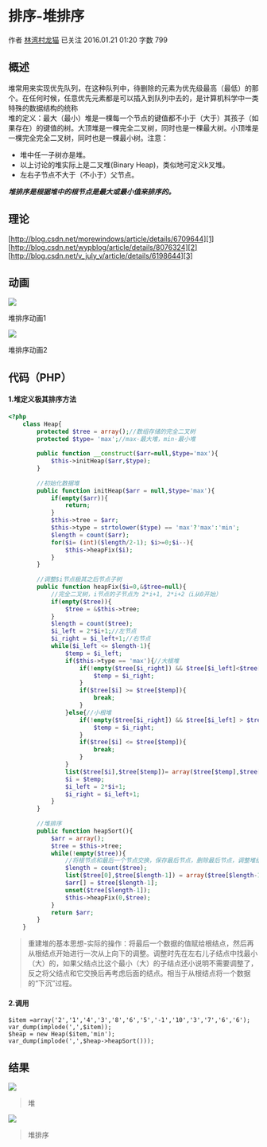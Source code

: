# 排序-堆排序

作者  [林湾村龙猫][0] 已关注 2016.01.21 01:20  字数 799 

## **概述**

堆常用来实现优先队列，在这种队列中，待删除的元素为优先级最高（最低）的那个。在任何时候，任意优先元素都是可以插入到队列中去的，是计算机科学中一类特殊的数据结构的统称  
堆的定义：最大（最小）堆是一棵每一个节点的键值都不小于（大于）其孩子（如果存在）的键值的树。大顶堆是一棵完全二叉树，同时也是一棵最大树。小顶堆是一棵完全完全二叉树，同时也是一棵最小树。注意：

* 堆中任一子树亦是堆。
* 以上讨论的堆实际上是二叉堆(Binary Heap)，类似地可定义k叉堆。
* 左右子节点不大于（不小于）父节点。

**_堆排序是根据堆中的根节点是最大或最小值来排序的。_**

## **理论**

[http://blog.csdn.net/morewindows/article/details/6709644][1]  
[http://blog.csdn.net/wypblog/article/details/8076324][2]  
[http://blog.csdn.net/v_july_v/article/details/6198644][3]

## **动画**

![][4]



堆排序动画1

![][5]



堆排序动画2

## **代码（PHP）**

#### **1.堆定义极其排序方法**

```php
<?php
    class Heap{
        protected $tree = array();//数组存储的完全二叉树
        protected $type= 'max';//max-最大堆，min-最小堆
    
        public function __construct($arr=null,$type='max'){
            $this->initHeap($arr,$type);
        }
    
        //初始化数据堆
        public function initHeap($arr = null,$type='max'){
            if(empty($arr)){
                return;
            }
            $this->tree = $arr;
            $this->type = strtolower($type) == 'max'?'max':'min';
            $length = count($arr);
            for($i= (int)($length/2-1); $i>=0;$i--){
                $this->heapFix($i);
            }
        }
    
        //调整$i节点极其之后节点子树
        public function heapFix($i=0,&$tree=null){
            //完全二叉树，i节点的子节点为 2*i+1, 2*i+2（i从0开始）
            if(empty($tree)){
                $tree = &$this->tree;
            }
            $length = count($tree);
            $i_left = 2*$i+1;//左节点
            $i_right = $i_left+1;//右节点
            while($i_left <= $length-1){
                $temp = $i_left;
                if($this->type == 'max'){//大根堆
                    if(!empty($tree[$i_right]) && $tree[$i_left]<$tree[$i_right]){
                        $temp = $i_right;
                    }
                    if($tree[$i] >= $tree[$temp]){
                        break;
                    }
                }else{//小根堆
                    if(!empty($tree[$i_right]) && $tree[$i_left] > $tree[$i_right]){
                        $temp = $i_right;
                    }
                    if($tree[$i] <= $tree[$temp]){
                        break;
                    }
                }
                list($tree[$i],$tree[$temp])= array($tree[$temp],$tree[$i]);
                $i = $temp;
                $i_left = 2*$i+1;
                $i_right = $i_left+1;
            }
        }
    
        //堆排序
        public function heapSort(){
            $arr = array();
            $tree = $this->tree;
            while(!empty($tree)){
                //将根节点和最后一个节点交换，保存最后节点，删除最后节点，调整堆结构
                $length = count($tree);
                list($tree[0],$tree[$length-1]) = array($tree[$length-1],$tree[0]);
                $arr[] = $tree[$length-1];
                unset($tree[$length-1]);
                $this->heapFix(0,$tree);
            }
            return $arr;
        }
    }
```

> 重建堆的基本思想-实际的操作：将最后一个数据的值赋给根结点，然后再从根结点开始进行一次从上向下的调整。调整时先在左右儿子结点中找最小（大）的，如果父结点比这个最小（大）的子结点还小说明不需要调整了，反之将父结点和它交换后再考虑后面的结点。相当于从根结点将一个数据的“下沉”过程。

#### **2.调用**

    $item =array('2','1','4','3','8','6','5','-1','10','3','7','6','6');
    var_dump(implode(',',$item));
    $heap = new Heap($item,'min');
    var_dump(implode(',',$heap->heapSort()));

## **结果**

![][6]



> 堆

![][7]



> 堆排序

[0]: /u/5a327aab786a
[1]: http://blog.csdn.net/morewindows/article/details/6709644
[2]: http://blog.csdn.net/wypblog/article/details/8076324
[3]: http://blog.csdn.net/v_july_v/article/details/6198644
[4]: ./img/301894-673228cea6147ea5.gif
[5]: ./img/301894-cd579af1ba22f2d2.gif
[6]: ./img/301894-2d49a8ce3a664e3b.png
[7]: ./img/301894-bdf7b25249a77ac8.png
